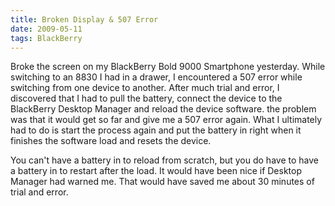 ```yaml
---
title: Broken Display & 507 Error
date: 2009-05-11
tags: BlackBerry
---
```


Broke the screen on my BlackBerry Bold 9000 Smartphone yesterday. While switching to an 8830 I had in a drawer, I encountered a 507 error while switching from one device to another. After much trial and error, I discovered that I had to pull the battery, connect the device to the BlackBerry Desktop Manager and reload the device software. the problem was that it would get so far and give me a 507 error again. What I ultimately had to do is start the process again and put the battery in right when it finishes the software load and resets the device.

You can't have a battery in to reload from scratch, but you do have to have a battery in to restart after the load. It would have been nice if Desktop Manager had warned me. That would have saved me about 30 minutes of trial and error.